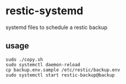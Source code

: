 # restic-systemd
systemd files to schedule a restic backup

## usage
```
sudo ./copy.sh
sudo systemctl daemon-reload
cp backup.env.sample /etc/restic/backup.env
sudo systemctl start restic-backup@backup
```
